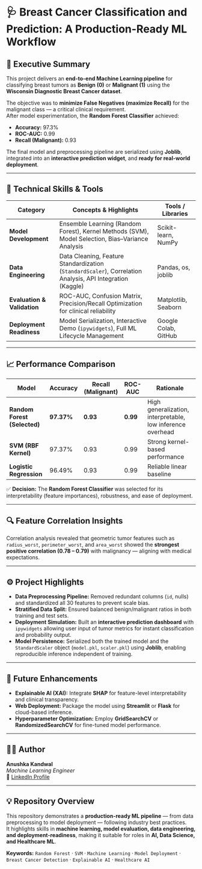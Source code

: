 # 🩺 Breast Cancer Classification and Prediction: A Production-Ready ML Workflow  

## 🎯 Executive Summary  

This project delivers an **end-to-end Machine Learning pipeline** for classifying breast tumors as **Benign (0)** or **Malignant (1)** using the **Wisconsin Diagnostic Breast Cancer dataset**.  

The objective was to **minimize False Negatives (maximize Recall)** for the malignant class — a critical clinical requirement.  
After model experimentation, the **Random Forest Classifier** achieved:  

- **Accuracy:** 97.3%  
- **ROC-AUC:** 0.99  
- **Recall (Malignant):** 0.93  

The final model and preprocessing pipeline are serialized using **Joblib**, integrated into an **interactive prediction widget**, and **ready for real-world deployment**.  

---

## 🧠 Technical Skills & Tools  

| Category | Concepts & Highlights | Tools / Libraries |
|-----------|----------------------|-------------------|
| **Model Development** | Ensemble Learning (Random Forest), Kernel Methods (SVM), Model Selection, Bias–Variance Analysis | Scikit-learn, NumPy |
| **Data Engineering** | Data Cleaning, Feature Standardization (`StandardScaler`), Correlation Analysis, API Integration (Kaggle) | Pandas, os, joblib |
| **Evaluation & Validation** | ROC-AUC, Confusion Matrix, Precision/Recall Optimization for clinical reliability | Matplotlib, Seaborn |
| **Deployment Readiness** | Model Serialization, Interactive Demo (`ipywidgets`), Full ML Lifecycle Management | Google Colab, GitHub |

---

## 📈 Performance Comparison  

| Model | Accuracy | Recall (Malignant) | ROC-AUC | Rationale |
|--------|-----------|--------------------|----------|------------|
| **Random Forest (Selected)** | **97.37%** | **0.93** | **0.99** | High generalization, interpretable, low inference overhead |
| **SVM (RBF Kernel)** | 97.37% | 0.93 | 0.99 | Strong kernel-based performance |
| **Logistic Regression** | 96.49% | 0.93 | 0.99 | Reliable linear baseline |

✅ **Decision:** The **Random Forest Classifier** was selected for its interpretability (feature importances), robustness, and ease of deployment.

---

## 🔍 Feature Correlation Insights  

Correlation analysis revealed that geometric tumor features such as  
`radius_worst`, `perimeter_worst`, and `area_worst` showed the **strongest positive correlation (0.78 – 0.79)** with malignancy — aligning with medical expectations.

---

## ⚙️ Project Highlights  

- **Data Preprocessing Pipeline:** Removed redundant columns (`id`, nulls) and standardized all 30 features to prevent scale bias.  
- **Stratified Data Split:** Ensured balanced benign/malignant ratios in both training and test sets.  
- **Deployment Simulation:** Built an **interactive prediction dashboard** with `ipywidgets` allowing user input of tumor metrics for instant classification and probability output.  
- **Model Persistence:** Serialized both the trained model and the `StandardScaler` object (`model.pkl`, `scaler.pkl`) using **Joblib**, enabling reproducible inference independent of training.  

---

## 🚀 Future Enhancements  

- **Explainable AI (XAI):** Integrate **SHAP** for feature-level interpretability and clinical transparency.  
- **Web Deployment:** Package the model using **Streamlit** or **Flask** for cloud-based inference.  
- **Hyperparameter Optimization:** Employ **GridSearchCV** or **RandomizedSearchCV** for fine-tuned model performance.  

---

## 👩‍💻 Author  

**Anushka Kandwal**  
*Machine Learning Engineer*  
📎 [LinkedIn Profile](https://www.linkedin.com/in/anushka-kandwal/)  

---

## 💡 Repository Overview  

This repository demonstrates a **production-ready ML pipeline** — from data preprocessing to model deployment — following industry best practices.  
It highlights skills in **machine learning, model evaluation, data engineering, and deployment-readiness**, making it suitable for roles in **AI, Data Science, and Healthcare ML**.

**Keywords:** `Random Forest` · `SVM` · `Machine Learning` · `Model Deployment` · `Breast Cancer Detection` · `Explainable AI` · `Healthcare AI`  

